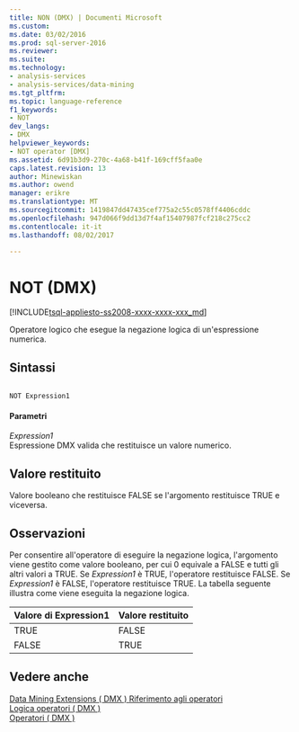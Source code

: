 ```yaml
---
title: NON (DMX) | Documenti Microsoft
ms.custom: 
ms.date: 03/02/2016
ms.prod: sql-server-2016
ms.reviewer: 
ms.suite: 
ms.technology:
- analysis-services
- analysis-services/data-mining
ms.tgt_pltfrm: 
ms.topic: language-reference
f1_keywords:
- NOT
dev_langs:
- DMX
helpviewer_keywords:
- NOT operator [DMX]
ms.assetid: 6d91b3d9-270c-4a68-b41f-169cff5faa0e
caps.latest.revision: 13
author: Minewiskan
ms.author: owend
manager: erikre
ms.translationtype: MT
ms.sourcegitcommit: 1419847dd47435cef775a2c55c0578ff4406cddc
ms.openlocfilehash: 947d066f9dd13d7f4af15407987fcf218c275cc2
ms.contentlocale: it-it
ms.lasthandoff: 08/02/2017

---
```

# <a name="not-dmx"></a>NOT (DMX)
[!INCLUDE[tsql-appliesto-ss2008-xxxx-xxxx-xxx_md](../includes/tsql-appliesto-ss2008-xxxx-xxxx-xxx-md.md)]

  Operatore logico che esegue la negazione logica di un'espressione numerica.  
  
## <a name="syntax"></a>Sintassi  
  
```  
  
NOT Expression1  
```  
  
#### <a name="parameters"></a>Parametri  
 *Expression1*  
 Espressione DMX valida che restituisce un valore numerico.  
  
## <a name="return-value"></a>Valore restituito  
 Valore booleano che restituisce FALSE se l'argomento restituisce TRUE e viceversa.  
  
## <a name="remarks"></a>Osservazioni  
 Per consentire all'operatore di eseguire la negazione logica, l'argomento viene gestito come valore booleano, per cui 0 equivale a FALSE e tutti gli altri valori a TRUE. Se *Expression1* è TRUE, l'operatore restituisce FALSE. Se *Expression1* è FALSE, l'operatore restituisce TRUE. La tabella seguente illustra come viene eseguita la negazione logica.  
  
|Valore di Expression1|Valore restituito|  
|-----------------------|---------------------|  
|TRUE|FALSE|  
|FALSE|TRUE|  
  
## <a name="see-also"></a>Vedere anche  
 [Data Mining Extensions &#40; DMX &#41; Riferimento agli operatori](../dmx/data-mining-extensions-dmx-operator-reference.md)   
 [Logica operatori &#40; DMX &#41;](../dmx/operators-logical.md)   
 [Operatori &#40; DMX &#41;](../dmx/operators-dmx.md)  
  
  

